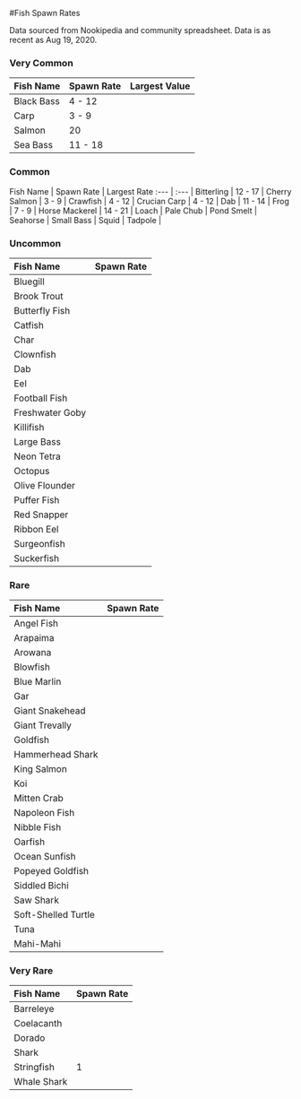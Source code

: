 #Fish Spawn Rates

Data sourced from Nookipedia and community spreadsheet. Data is as recent as Aug 19, 2020.

### Very Common

Fish Name   | Spawn Rate | Largest Value
:---        | :---       | :---
Black Bass  | 4 - 12     |
Carp        | 3 - 9      |
Salmon      | 20         |
Sea Bass    | 11 - 18    |

### Common

Fish Name       | Spawn Rate | Largest Rate
:---            | :--- |
Bitterling      | 12 - 17 |
Cherry Salmon   | 3 - 9 |
Crawfish         | 4 - 12 |
Crucian Carp    | 4 - 12 |
Dab             | 11 - 14 |
Frog            | 7 - 9 |
Horse Mackerel  | 14 - 21 |
Loach           |
Pale Chub       |
Pond Smelt      |
Seahorse        |
Small Bass      |
Squid           |
Tadpole         |
### Uncommon

Fish Name       | Spawn Rate
:---            | :---
Bluegill        |
Brook Trout     |
Butterfly Fish   |
Catfish          |
Char            |
Clownfish        |
Dab             |
Eel             |
Football Fish   |
Freshwater Goby |
Killifish        |
Large Bass      |
Neon Tetra      |
Octopus         |
Olive Flounder  |
Puffer Fish     |
Red Snapper     |
Ribbon Eel      |
Surgeonfish      |
Suckerfish       |

### Rare

Fish Name           | Spawn Rate
:---                | :---
Angel Fish          |
Arapaima            |
Arowana             |
Blowfish             |
Blue Marlin         |
Gar                 |
Giant Snakehead     |
Giant Trevally      |
Goldfish             |
Hammerhead Shark    |
King Salmon         |
Koi                 |
Mitten Crab         |
Napoleon Fish       |
Nibble Fish         |
Oarfish              |
Ocean Sunfish        |
Popeyed Goldfish     |
Siddled Bichi       |
Saw Shark           |
Soft-Shelled Turtle |
Tuna                |
Mahi-Mahi           |

### Very Rare

Fish Name   | Spawn Rate
:---        | :---
Barreleye   |
Coelacanth  |
Dorado      |
Shark       |
Stringfish   | 1
Whale Shark |
